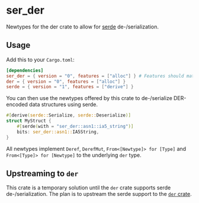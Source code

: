 # ser_der

Newtypes for the der crate to allow for [serde](https://serde.rs) de-/serialization.

## Usage

Add this to your `Cargo.toml`:

```toml
[dependencies]
ser_der = { version = "0", features = ["alloc"] } # Features should match the ones of the der crate
der = { version = "0", features = ["alloc"] } 
serde = { version = "1", features = ["derive"] }
```

You can then use the newtypes offered by this crate to de-/serialize DER-encoded data structures using serde.

```rust
#[derive(serde::Serialize, serde::Deserialize)]
struct MyStruct {
    #[serde(with = "ser_der::asn1::ia5_string")]
    bits: ser_der::asn1::IA5String,
}
```

All newtypes implement `Deref`, `DerefMut`, `From<[Newtype]> for [Type]` and `From<[Type]> for [Newtype]` to the underlying `der` type.

## Upstreaming to `der`

This crate is a temporary solution until the `der` crate supports serde de-/serialization. The plan is to upstream the serde support to the [`der` crate](https://github.com/RustCrypto/formats/tree/master/der).